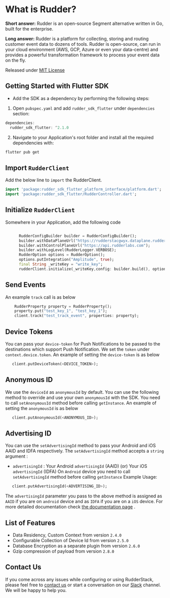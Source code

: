 # What is Rudder?

**Short answer:**
Rudder is an open-source Segment alternative written in Go, built for the enterprise.

**Long answer:**
Rudder is a platform for collecting, storing and routing customer event data to dozens of tools.
Rudder is open-source, can run in your cloud environment (AWS, GCP, Azure or even your data-centre)
and provides a powerful transformation framework to process your event data on the fly.

Released under [MIT License](https://opensource.org/licenses/MIT)

## Getting Started with Flutter SDK

* Add the SDK as a dependency by performing the following steps:

1. Open `pubspec.yaml`  and add `rudder_sdk_flutter` under `dependencies` section:

```groovy
dependencies:
  rudder_sdk_flutter: ^2.1.0
```

2. Navigate to your Application's root folder and install all the required dependencies with:

```bash
flutter pub get
```

## Import `RudderClient`

Add the below line to `import` the RudderClient.

```dart
import 'package:rudder_sdk_flutter_platform_interface/platform.dart';
import 'package:rudder_sdk_flutter/RudderController.dart';
```

## Initialize `RudderClient`

Somewhere in your Application, add the following code

```dart

      RudderConfigBuilder builder = RudderConfigBuilder();
      builder.withDataPlaneUrl("https://rudderstacgwyx.dataplane.rudderstack.com");
      builder.withControlPlaneUrl("https://api.rudderlabs.com");
      builder.withLogLevel(RudderLogger.VERBOSE);
      RudderOption options = RudderOption();
      options.putIntegration("Amplitude", true);
      final String _writeKey = "write_key";
      rudderClient.initialize(_writeKey,config: builder.build(), options: options);

```

## Send Events

An example `track` call is as below

```dart
    RudderProperty property = RudderProperty();
    property.put("test_key_1", "test_key_1");
    client.track("test_track_event", properties: property);
```

## Device Tokens

You can pass your `device-token` for Push Notifications to be passed to the destinations which
support Push Notification. We set the `token` under `context.device.token`. An example of setting
the `device-token` is as below

```dart
   client.putDeviceToken(<DEVICE_TOKEN>);
```

## Anonymous ID

We use the `deviceId` as `anonymousId` by default. You can use the following method to override and
use your own `anonymousId` with the SDK. You need to call `setAnonymousId` method before
calling `getInstance`. An example of setting the `anonymousId` is as below

```dart
   client.putAnonymousId(<ANONYMOUS_ID>);
```

## Advertising ID

You can use the `setAdvertisingId` method to pass your Android and iOS AAID and IDFA respectively.
The `setAdvertisingId` method accepts a `string` argument :

* `advertisingId` : Your Android `advertisingId` \(AAID\) (or) Your iOS `advertisingId` \(IDFA\)
  On `Android` device you need to call `setAdvertisingId` method before calling `getInstance`
  Example Usage:

```dart
   client.putAdvertisingId(<ADVERTISING_ID>);
```

The `advertisingId` parameter you pass to the above method is assigned as `AAID` if you are
on `android` device and as `IDFA` if you are on a `iOS` device. For more detailed documentation
check [the documentation page](https://docs.rudderstack.com/rudderstack-sdk-integration-guides/rudderstack-flutter-sdk)
.

## List of Features
- Data Residency, Custom Context from version `2.4.0`
- Configurable Collection of Device Id from version `2.5.0`
- Database Encryption as a separate plugin from version `2.6.0`
- Gzip compression of payload from version `2.8.0`

## Contact Us

If you come across any issues while configuring or using RudderStack, please feel free
to [contact us](https://rudderstack.com/contact/) or start a conversation on
our [Slack](https://resources.rudderstack.com/join-rudderstack-slack) channel. We will be happy to
help you.
